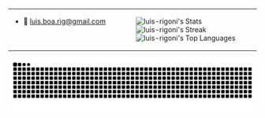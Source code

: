 <table border="0px">
  <tr>
    <td valign="top" width="50%">
      
- 👋 luis.boa.rig@gmail.com  

    </td>
    
    <td valign="top" width="50%">

    ![luis-rigoni's Stats](https://github-readme-stats.vercel.app/api?username=luis-rigoni&theme=dark&show_icons=true&hide_border=true&count_private=true)
    ![luis-rigoni's Streak](https://github-readme-streak-stats.herokuapp.com/?user=luis-rigoni&theme=dark&hide_border=true) 
    ![luis-rigoni's Top Languages](https://github-readme-stats.vercel.app/api/top-langs/?username=luis-rigoni&theme=dark&show_icons=true&hide_border=true&layout=compact)

    </td>
  </tr>
</table>

<picture>
  <source media="(prefers-color-scheme: dark)" srcset="https://raw.githubusercontent.com/luis-rigoni/luis-rigoni/output/github-contribution-grid-snake-dark.svg">
  <source media="(prefers-color-scheme: light)" srcset="https://raw.githubusercontent.com/luis-rigoni/luis-rigoni/output/github-contribution-grid-snake.svg">
  <img alt="github contribution grid snake animation" src="https://raw.githubusercontent.com/luis-rigoni/luis-rigoni/output/github-contribution-grid-snake.svg">
</picture>
